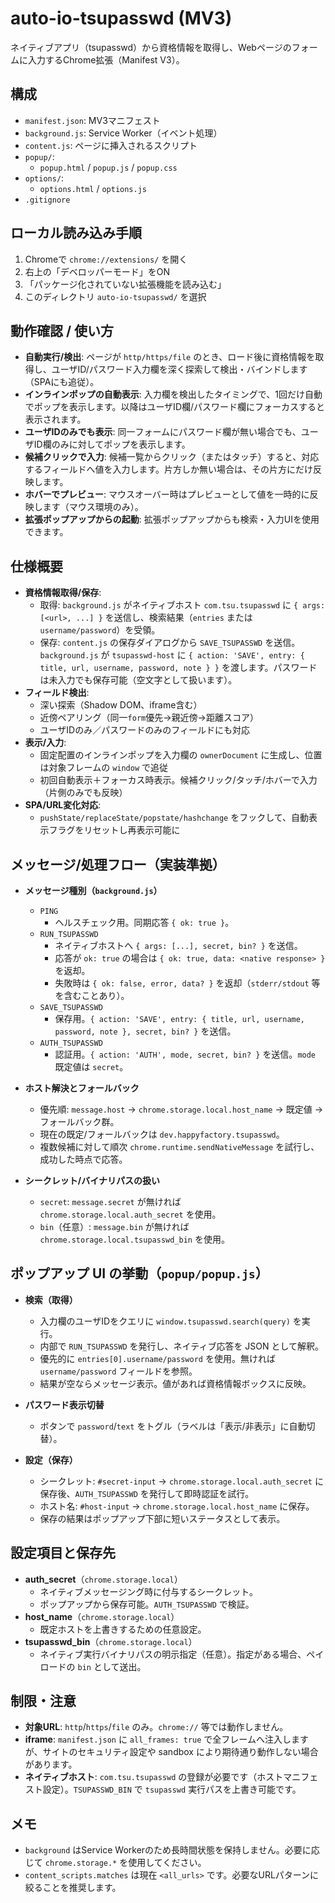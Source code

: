 # auto-io-tsupasswd (MV3)

ネイティブアプリ（tsupasswd）から資格情報を取得し、Webページのフォームに入力するChrome拡張（Manifest V3）。

## 構成
- `manifest.json`: MV3マニフェスト
- `background.js`: Service Worker（イベント処理）
- `content.js`: ページに挿入されるスクリプト
- `popup/`:
  - `popup.html` / `popup.js` / `popup.css`
- `options/`:
  - `options.html` / `options.js`
- `.gitignore`

## ローカル読み込み手順
1. Chromeで `chrome://extensions/` を開く
2. 右上の「デベロッパーモード」をON
3. 「パッケージ化されていない拡張機能を読み込む」
4. このディレクトリ `auto-io-tsupasswd/` を選択

## 動作確認 / 使い方
- **自動実行/検出**: ページが `http/https/file` のとき、ロード後に資格情報を取得し、ユーザID/パスワード入力欄を深く探索して検出・バインドします（SPAにも追従）。
- **インラインポップの自動表示**: 入力欄を検出したタイミングで、1回だけ自動でポップを表示します。以降はユーザID欄/パスワード欄にフォーカスすると表示されます。
- **ユーザIDのみでも表示**: 同一フォームにパスワード欄が無い場合でも、ユーザID欄のみに対してポップを表示します。
- **候補クリックで入力**: 候補一覧からクリック（またはタッチ）すると、対応するフィールドへ値を入力します。片方しか無い場合は、その片方にだけ反映します。
- **ホバーでプレビュー**: マウスオーバー時はプレビューとして値を一時的に反映します（マウス環境のみ）。
- **拡張ポップアップからの起動**: 拡張ポップアップからも検索・入力UIを使用できます。

## 仕様概要
- **資格情報取得/保存**:
  - 取得: `background.js` がネイティブホスト `com.tsu.tsupasswd` に `{ args: [<url>, ...] }` を送信し、検索結果（`entries` または `username/password`）を受領。
  - 保存: `content.js` の保存ダイアログから `SAVE_TSUPASSWD` を送信。`background.js` が `tsupasswd-host` に `{ action: 'SAVE', entry: { title, url, username, password, note } }` を渡します。パスワードは未入力でも保存可能（空文字として扱います）。
- **フィールド検出**:
  - 深い探索（Shadow DOM、iframe含む）
  - 近傍ペアリング（同一`form`優先→親近傍→距離スコア）
  - ユーザIDのみ／パスワードのみのフィールドにも対応
- **表示/入力**:
  - 固定配置のインラインポップを入力欄の `ownerDocument` に生成し、位置は対象フレームの `window` で追従
  - 初回自動表示＋フォーカス時表示。候補クリック/タッチ/ホバーで入力（片側のみでも反映）
- **SPA/URL変化対応**:
  - `pushState/replaceState/popstate/hashchange` をフックして、自動表示フラグをリセットし再表示可能に

## メッセージ/処理フロー（実装準拠）
- **メッセージ種別（`background.js`）**
  - `PING`
    - ヘルスチェック用。同期応答 `{ ok: true }`。
  - `RUN_TSUPASSWD`
    - ネイティブホストへ `{ args: [...], secret, bin? }` を送信。
    - 応答が `ok: true` の場合は `{ ok: true, data: <native response> }` を返却。
    - 失敗時は `{ ok: false, error, data? }` を返却（`stderr/stdout` 等を含むことあり）。
  - `SAVE_TSUPASSWD`
    - 保存用。`{ action: 'SAVE', entry: { title, url, username, password, note }, secret, bin? }` を送信。
  - `AUTH_TSUPASSWD`
    - 認証用。`{ action: 'AUTH', mode, secret, bin? }` を送信。`mode` 既定値は `secret`。

- **ホスト解決とフォールバック**
  - 優先順: `message.host` → `chrome.storage.local.host_name` → 既定値 → フォールバック群。
  - 現在の既定/フォールバックは `dev.happyfactory.tsupasswd`。
  - 複数候補に対して順次 `chrome.runtime.sendNativeMessage` を試行し、成功した時点で応答。

- **シークレット/バイナリパスの扱い**
  - `secret`: `message.secret` が無ければ `chrome.storage.local.auth_secret` を使用。
  - `bin`（任意）: `message.bin` が無ければ `chrome.storage.local.tsupasswd_bin` を使用。

## ポップアップ UI の挙動（`popup/popup.js`）
- **検索（取得）**
  - 入力欄のユーザIDをクエリに `window.tsupasswd.search(query)` を実行。
  - 内部で `RUN_TSUPASSWD` を発行し、ネイティブ応答を JSON として解釈。
  - 優先的に `entries[0].username/password` を使用。無ければ `username/password` フィールドを参照。
  - 結果が空ならメッセージ表示。値があれば資格情報ボックスに反映。

- **パスワード表示切替**
  - ボタンで `password`/`text` をトグル（ラベルは「表示/非表示」に自動切替）。

- **設定（保存）**
  - シークレット: `#secret-input` → `chrome.storage.local.auth_secret` に保存後、`AUTH_TSUPASSWD` を発行して即時認証を試行。
  - ホスト名: `#host-input` → `chrome.storage.local.host_name` に保存。
  - 保存の結果はポップアップ下部に短いステータスとして表示。

## 設定項目と保存先
- **auth_secret**（`chrome.storage.local`）
  - ネイティブメッセージング時に付与するシークレット。
  - ポップアップから保存可能。`AUTH_TSUPASSWD` で検証。
- **host_name**（`chrome.storage.local`）
  - 既定ホストを上書きするための任意設定。
- **tsupasswd_bin**（`chrome.storage.local`）
  - ネイティブ実行バイナリパスの明示指定（任意）。指定がある場合、ペイロードの `bin` として送出。

## 制限・注意
- **対象URL**: `http`/`https`/`file` のみ。`chrome://` 等では動作しません。
- **iframe**: `manifest.json` に `all_frames: true` で全フレームへ注入しますが、サイトのセキュリティ設定や sandbox により期待通り動作しない場合があります。
- **ネイティブホスト**: `com.tsu.tsupasswd` の登録が必要です（ホストマニフェスト設定）。`TSUPASSWD_BIN` で `tsupasswd` 実行パスを上書き可能です。

## メモ
- `background` はService Workerのため長時間状態を保持しません。必要に応じて `chrome.storage.*` を使用してください。
- `content_scripts.matches` は現在 `<all_urls>` です。必要なURLパターンに絞ることを推奨します。
